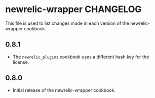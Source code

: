 # newrelic-wrapper CHANGELOG

This file is used to list changes made in each version of the newrelic-wrapper cookbook.

## 0.8.1

* The `newrelic_plugins` cookbook uses a different hash key for the license.

## 0.8.0

* Initial release of the newrelic-wrapper cookbook.

